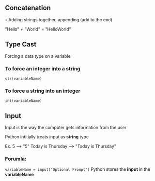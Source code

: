 ## Concatenation

`+` Adding strings together, appending (add to the end)

"Hello" + "World" = "HelloWorld"

## Type Cast

Forcing a data type on a variable

### To force an integer into a string
`str(variableName)`

### To force a string into an integer
`int(variableName)`

## Input

Input is the way the computer gets information from the user

Python intitially treats input as __string__ type

Ex.
5 --> "5"
Today is Thursday --> "Today is Thursday"

### Forumla:
`variableName = input("Optional Prompt")`
Python stores the __input__ in the __variableName__